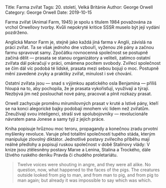 Title: Farma zvířat
Tags: 20. století, Velká Británie
Author: George Orwell
Category: George Orwell
Date: 2019-10-15

Farma zvířat (Animal Farm, 1945) je spolu s titulem 1984 považována za vrchol Orwellovy tvorby. Kvůli nepokryté kritice SSSR muselo být její vydání pozdrženo.

Anglická Manor Farm je, stejně jako každá jiná farma v Anglii, závislá na práci zvířat. Ta se však jednoho dne vzbouří, vyženou zlé pány a začnou farmu spravovat samy. Zpočátku rovnocenná společnost se postupně začíná dělit — prasata se stanou organizátory a veliteli, zatímco ostatní zvířata dál pokračují v práci, omámena pocitem svobody. Zvířecí společnost se čím dál víc podobá té lidské, prasata mezi sebou bojují o moc. Postupně mění zavedené zvyky a praktiky zvířat, minulost i své chování.

Ostatní zvířata jsou — snad s výjimkou apatického osla Benjamina — příliš hloupá na to, aby pochopila, že je prasata vykořisťují, využívají a týrají. Nezbývá jim než poslouchat nové pány, pracovat a plnit rozkazy prasat.

Orwell zachycuje proměnu mírumilovných prasat v kruté a lstivé pány, kteří se na konci alegorické bajky podobají mnohem víc lidem než zvířatům. Zneužívají svou inteligenci, straší své spolubojovníky — revolucionáře návratem pana Jonese a samy tyjí z jejich práce.

Kniha popisuje hrůznou moc teroru, propagandy a konečnou zradu prvotní myšlenky revoluce. Varuje před totalitní společností tupého stáda, kterým manipuluje zlovolný diktátor. Jednotlivé postavy zvířecího příběhu mají reálné předlohy a popisují ruskou společnost v době Stalinovy vlády: V knize jsou ztělesněny postavy Marxe a Lenina, Stalina a Trockého, dále lživého ruského deníku Pravda či chudého proletariátu.


> Twelve voices were shouting in angre, and they were all alike. No question, now, what happened to the faces of the pigs. The creatures outside looked from pig to man, and from man to pig, and from pig to man again; but already it was impossible to say which was which.

